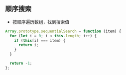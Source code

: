 ## 顺序搜索

- 按顺序遍历数组，找到搜索值

```js
Array.prototype.sequentialSearch = function (item) {
  for (let i = 0; i < this.length; i++) {
    if (this[i] === item) {
      return i;
    }
  }

  return -1;
};
```
